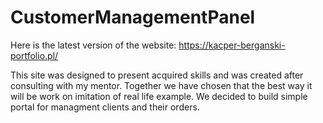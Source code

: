 # CustomerManagementPanel
Here is the latest version of the website:
https://kacper-berganski-portfolio.pl/


This site was designed to present acquired skills and was created after consulting with my mentor.
Together we have chosen that the best way it will be work on imitation of real life example.
We decided to build simple portal for managment clients and their orders.
